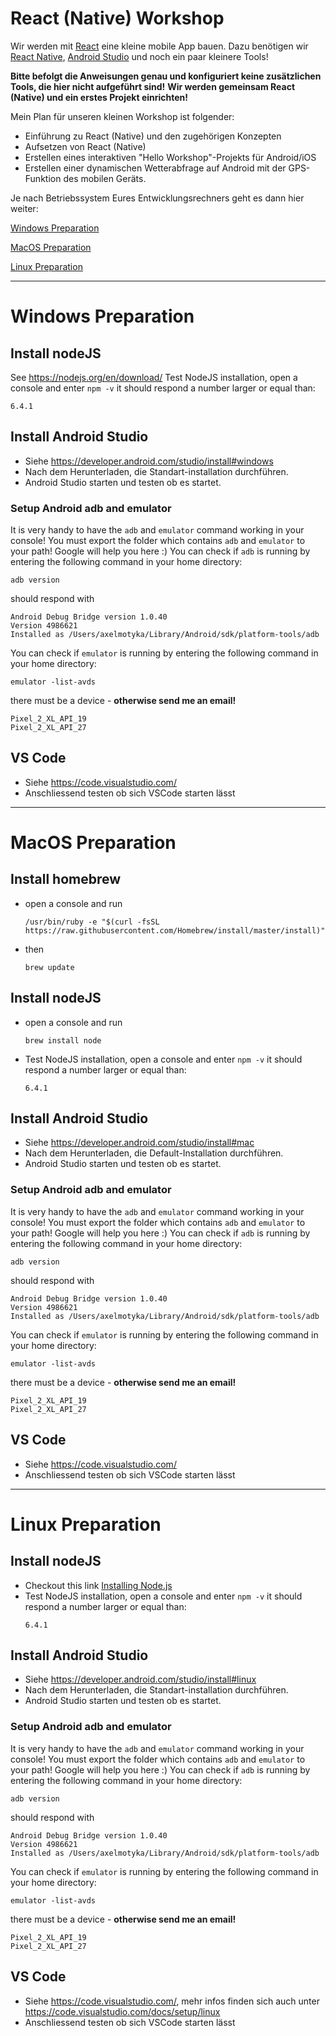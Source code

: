 
# React (Native) Workshop

Wir werden mit [React](https://reactjs.org/) eine kleine mobile App bauen.
Dazu benötigen wir [React Native](https://facebook.github.io/react-native/), [Android Studio]() und noch ein paar kleinere Tools!

<b>Bitte befolgt die Anweisungen genau und konfiguriert keine zusätzlichen Tools, die hier nicht aufgeführt sind!</b>
<b>Wir werden gemeinsam React (Native) und ein erstes Projekt einrichten!</b>

Mein Plan für unseren kleinen Workshop ist folgender:
* Einführung zu React (Native) und den zugehörigen Konzepten
* Aufsetzen von React (Native)
* Erstellen eines interaktiven "Hello Workshop"-Projekts für Android/iOS
* Erstellen einer dynamischen Wetterabfrage auf Android mit der GPS-Funktion des mobilen Geräts.

Je nach Betriebssystem Eures Entwicklungsrechners geht es dann hier weiter:

[Windows Preparation](#windows)

[MacOS Preparation](#macos)

[Linux Preparation](#linux)

---

<a name="windows"></a>
# Windows Preparation

## Install nodeJS
See https://nodejs.org/en/download/
Test NodeJS installation, open a console and enter `npm -v` it should respond a number larger or equal than:
```
6.4.1
```

## Install Android Studio
* Siehe https://developer.android.com/studio/install#windows
* Nach dem Herunterladen, die Standart-installation durchführen.
* Android Studio starten und testen ob es startet.

### Setup Android adb and emulator
It is very handy to have the `adb` and `emulator` command working in your console!
You must export the folder which contains `adb` and `emulator` to your path!
Google will help you here :)
You can check if `adb` is running by entering the following command in your home directory:
```shell
adb version
```
should respond with
```shell
Android Debug Bridge version 1.0.40
Version 4986621
Installed as /Users/axelmotyka/Library/Android/sdk/platform-tools/adb
```
You can check if `emulator` is running by entering the following command in your home directory:
```shell
emulator -list-avds
```
there must be a device - <b>otherwise send me an email!</b>
```shell
Pixel_2_XL_API_19
Pixel_2_XL_API_27
```

## VS Code
* Siehe https://code.visualstudio.com/
* Anschliessend testen ob sich VSCode starten lässt

---

<a name="macos"></a>
# MacOS Preparation

## Install homebrew
* open a console and run
    ```shell
    /usr/bin/ruby -e "$(curl -fsSL https://raw.githubusercontent.com/Homebrew/install/master/install)"
    ```
* then
  ```shell
  brew update
  ```

## Install nodeJS

* open a console and run
    ```shell
    brew install node
    ```
* Test NodeJS installation, open a console and enter `npm -v` it should respond a number larger or equal than:
    ```
    6.4.1
    ```

## Install Android Studio

* Siehe https://developer.android.com/studio/install#mac
* Nach dem Herunterladen, die Default-Installation durchführen.
* Android Studio starten und testen ob es startet.

### Setup Android adb and emulator
It is very handy to have the `adb` and `emulator` command working in your console!
You must export the folder which contains `adb` and `emulator` to your path!
Google will help you here :)
You can check if `adb` is running by entering the following command in your home directory:
```shell
adb version
```
should respond with
```shell
Android Debug Bridge version 1.0.40
Version 4986621
Installed as /Users/axelmotyka/Library/Android/sdk/platform-tools/adb
```
You can check if `emulator` is running by entering the following command in your home directory:
```shell
emulator -list-avds
```
there must be a device - <b>otherwise send me an email!</b>
```shell
Pixel_2_XL_API_19
Pixel_2_XL_API_27
```

## VS Code
* Siehe https://code.visualstudio.com/
* Anschliessend testen ob sich VSCode starten lässt

---

<a name="linux"></a>
# Linux Preparation

## Install nodeJS
* Checkout this link [Installing Node.js](https://nodejs.org/en/download/package-manager/)
* Test NodeJS installation, open a console and enter `npm -v` it should respond a number larger or equal than:
    ```
    6.4.1
    ```

## Install Android Studio
* Siehe https://developer.android.com/studio/install#linux
* Nach dem Herunterladen, die Standart-installation durchführen.
* Android Studio starten und testen ob es startet.

### Setup Android adb and emulator
It is very handy to have the `adb` and `emulator` command working in your console!
You must export the folder which contains `adb` and `emulator` to your path!
Google will help you here :)
You can check if `adb` is running by entering the following command in your home directory:
```shell
adb version
```
should respond with
```shell
Android Debug Bridge version 1.0.40
Version 4986621
Installed as /Users/axelmotyka/Library/Android/sdk/platform-tools/adb
```
You can check if `emulator` is running by entering the following command in your home directory:
```shell
emulator -list-avds
```
there must be a device - <b>otherwise send me an email!</b>
```shell
Pixel_2_XL_API_19
Pixel_2_XL_API_27
```
## VS Code
* Siehe https://code.visualstudio.com/, mehr infos finden sich auch unter https://code.visualstudio.com/docs/setup/linux
* Anschliessend testen ob sich VSCode starten lässt